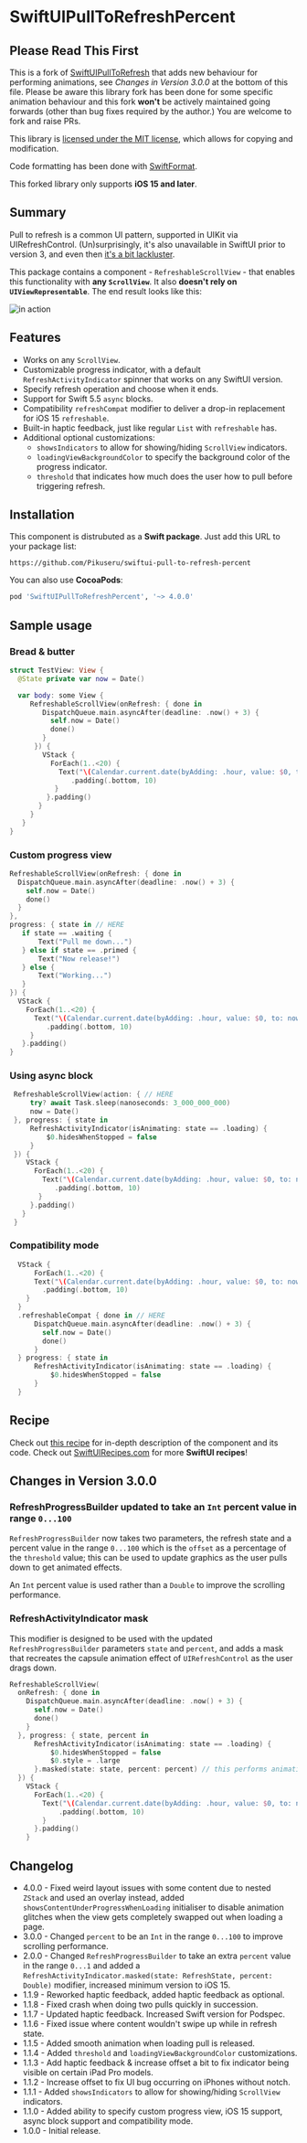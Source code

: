 # SwiftUIPullToRefreshPercent

## Please Read This First

This is a fork of [SwiftUIPullToRefresh](https://github.com/globulus/swiftui-pull-to-refresh) that adds new behaviour for performing animations, see _Changes in Version 3.0.0_ at the bottom of this file. Please be aware this library fork has been done for some specific animation behaviour and this fork **won't** be actively maintained going forwards (other than bug fixes required by the author.) You are welcome to fork and raise PRs.

This library is [licensed under the MIT license](./LICENSE), which allows for copying and modification.

Code formatting has been done with [SwiftFormat](https://github.com/nicklockwood/SwiftFormat).

This forked library only supports **iOS 15 and later**.

## Summary

Pull to refresh is a common UI pattern, supported in UIKit via UIRefreshControl. (Un)surprisingly, it's also unavailable in SwiftUI prior to version 3, and even then [it's a bit lackluster](https://swiftuirecipes.com/blog/pull-to-refresh-with-swiftui-scrollview#drawbacks).

This package contains a component - `RefreshableScrollView`  - that enables this functionality with **any `ScrollView`**. It also **doesn't rely on `UIViewRepresentable`**. The end result looks like this:

![in action](https://swiftuirecipes.com/user/pages/01.blog/pull-to-refresh-with-swiftui-scrollview/ezgif-4-bf1673b185d4.gif)

## Features

* Works on any `ScrollView`.
* Customizable progress indicator, with a default `RefreshActivityIndicator` spinner that works on any SwiftUI version.
* Specify refresh operation and choose when it ends.
* Support for Swift 5.5 `async` blocks.
* Compatibility `refreshCompat` modifier to deliver a drop-in replacement for iOS 15 `refreshable`.
* Built-in haptic feedback, just like regular `List` with `refreshable` has.
* Additional optional customizations:
  + `showsIndicators` to allow for showing/hiding `ScrollView` indicators.
  + `loadingViewBackgroundColor` to specify the background color of the progress indicator.
  + `threshold` that indicates how much does the user how to pull before triggering refresh.

## Installation

This component is distrubuted as a **Swift package**. Just add this URL to your package list:

```text
https://github.com/Pikuseru/swiftui-pull-to-refresh-percent
```

You can also use **CocoaPods**:

```ruby
pod 'SwiftUIPullToRefreshPercent', '~> 4.0.0'
```

## Sample usage

### Bread & butter

```swift
struct TestView: View {
  @State private var now = Date()

  var body: some View {
     RefreshableScrollView(onRefresh: { done in
        DispatchQueue.main.asyncAfter(deadline: .now() + 3) {
          self.now = Date()
          done()
        }
      }) {
        VStack {
          ForEach(1..<20) {
            Text("\(Calendar.current.date(byAdding: .hour, value: $0, to: now)!)")
               .padding(.bottom, 10)
           }
         }.padding()
       }
     }
   }
}
```

### Custom progress view

```swift
RefreshableScrollView(onRefresh: { done in
  DispatchQueue.main.asyncAfter(deadline: .now() + 3) {
    self.now = Date()
    done()
  }
},
progress: { state in // HERE
   if state == .waiting {
       Text("Pull me down...")
   } else if state == .primed {
       Text("Now release!")
   } else {
       Text("Working...")
   }
}) {
  VStack {
    ForEach(1..<20) {
      Text("\(Calendar.current.date(byAdding: .hour, value: $0, to: now)!)")
         .padding(.bottom, 10)
     }
   }.padding()
}
```

### Using async block

```swift
 RefreshableScrollView(action: { // HERE
     try? await Task.sleep(nanoseconds: 3_000_000_000)
     now = Date()
 }, progress: { state in
     RefreshActivityIndicator(isAnimating: state == .loading) {
         $0.hidesWhenStopped = false
     }
 }) {
    VStack {
      ForEach(1..<20) {
        Text("\(Calendar.current.date(byAdding: .hour, value: $0, to: now)!)")
           .padding(.bottom, 10)
       }
     }.padding()
   }
 }
```

### Compatibility mode

```swift
  VStack {
      ForEach(1..<20) {
      Text("\(Calendar.current.date(byAdding: .hour, value: $0, to: now)!)")
        .padding(.bottom, 10)
    }
  }
  .refreshableCompat { done in // HERE
      DispatchQueue.main.asyncAfter(deadline: .now() + 3) {
        self.now = Date()
        done()
      }
  } progress: { state in
      RefreshActivityIndicator(isAnimating: state == .loading) {
          $0.hidesWhenStopped = false
      }
  }
```

## Recipe

Check out [this recipe](https://swiftuirecipes.com/blog/pull-to-refresh-with-swiftui-scrollview) for in-depth description of the component and its code. Check out [SwiftUIRecipes.com](https://swiftuirecipes.com) for more **SwiftUI recipes**!

## Changes in Version 3.0.0

### RefreshProgressBuilder updated to take an `Int` percent value in range `0...100`

`RefreshProgressBuilder` now takes two parameters, the refresh state and a percent value in the range `0...100` which is the `offset` as a percentage of the `threshold` value; this can be used to update graphics as the user pulls down to get animated effects.

An `Int` percent value is used rather than a `Double` to improve the scrolling performance.

### RefreshActivityIndicator mask

This modifier is designed to be used with the updated `RefreshProgressBuilder` parameters `state` and `percent`, and adds a mask that recreates the capsule animation effect of `UIRefreshControl` as the user drags down.

```swift
RefreshableScrollView(
  onRefresh: { done in
    DispatchQueue.main.asyncAfter(deadline: .now() + 3) {
      self.now = Date()
      done()
    }
  }, progress: { state, percent in
      RefreshActivityIndicator(isAnimating: state == .loading) {
          $0.hidesWhenStopped = false
          $0.style = .large
      }.masked(state: state, percent: percent) // this performs animation as user drags
  }) {
    VStack {
      ForEach(1..<20) {
        Text("\(Calendar.current.date(byAdding: .hour, value: $0, to: now)!)")
            .padding(.bottom, 10)
        }
      }.padding()
    }
```

## Changelog

* 4.0.0 - Fixed weird layout issues with some content due to nested `ZStack` and used an overlay instead, added `showsContentUnderProgressWhenLoading` initialiser to disable animation glitches when the view gets completely swapped out when loading a page.
* 3.0.0 - Changed `percent` to be an `Int` in the range `0...100` to improve scrolling performance.
* 2.0.0 - Changed `RefreshProgressBuilder` to take an extra `percent` value in the range `0...1` and added a `RefreshActivityIndicator.masked(state: RefreshState, percent: Double)` modifier, increased minimum version to iOS 15.
* 1.1.9 - Reworked haptic feedback, added haptic feedback as optional.
* 1.1.8 - Fixed crash when doing two pulls quickly in succession.
* 1.1.7 - Updated haptic feedback. Increased Swift version for Podspec.
* 1.1.6 - Fixed issue where content wouldn't swipe up while in refresh state.
* 1.1.5 - Added smooth animation when loading pull is released.
* 1.1.4 - Added `threshold` and `loadingViewBackgroundColor` customizations.
* 1.1.3 - Add haptic feedback & increase offset a bit to fix indicator being visible on certain iPad Pro models.
* 1.1.2 - Increase offset to fix UI bug occurring on iPhones without notch.
* 1.1.1 - Added `showsIndicators` to allow for showing/hiding `ScrollView` indicators.
* 1.1.0 - Added ability to specify custom progress view, iOS 15 support, async block support and compatibility mode.
* 1.0.0 - Initial release.
